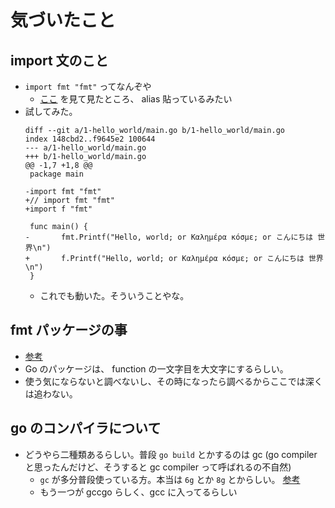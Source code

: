 # 気づいたこと

## import 文のこと

- `import fmt "fmt"` ってなんぞや
    - [ここ](https://qiita.com/taji-taji/items/5a4f17bcf5b819954cc1) を見て見たところ、 alias 貼っているみたい
- 試してみた。
    ```
    diff --git a/1-hello_world/main.go b/1-hello_world/main.go
    index 148cbd2..f9645e2 100644
    --- a/1-hello_world/main.go
    +++ b/1-hello_world/main.go
    @@ -1,7 +1,8 @@
     package main
    
    -import fmt "fmt"
    +// import fmt "fmt"
    +import f "fmt"
    
     func main() {
    -       fmt.Printf("Hello, world; or Καλημέρα κόσμε; or こんにちは 世界\n")
    +       f.Printf("Hello, world; or Καλημέρα κόσμε; or こんにちは 世界\n")
     }
   ```
   - これでも動いた。そういうことやな。

## fmt パッケージの事
- [参考](https://golang.org/pkg/fmt/)
- Go のパッケージは、 function の一文字目を大文字にするらしい。
- 使う気にならないと調べないし、その時になったら調べるからここでは深くは追わない。

## go のコンパイラについて
- どうやら二種類あるらしい。普段 `go build` とかするのは gc (go compiler と思ったんだけど、そうすると gc compiler って呼ばれるの不自然) 
    - `gc` が多分普段使っている方。本当は `6g` とか `8g` とからしい。 [参考](https://ja.wikipedia.org/wiki/Go_\(%E3%83%97%E3%83%AD%E3%82%B0%E3%83%A9%E3%83%9F%E3%83%B3%E3%82%B0%E8%A8%80%E8%AA%9E\))
    - もう一つが gccgo らしく、gcc に入ってるらしい

